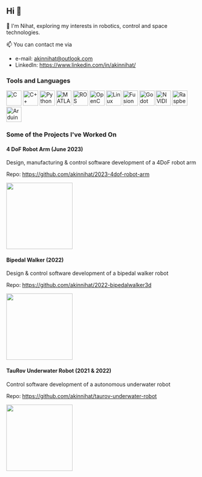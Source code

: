 ## Hi 👋

<!--
**akinnihat/akinnihat** is a ✨ _special_ ✨ repository because its `README.md` (this file) appears on your GitHub profile.

Here are some ideas to get you started:

- 🔭 I’m currently working on ...
- 🌱 I’m currently learning ...
- 👯 I’m looking to collaborate on ...
- 🤔 I’m looking for help with ...
- 💬 Ask me about ...
- 📫 How to reach me: ...
- 😄 Pronouns: ...
- ⚡ Fun fact: ...
-->

🔭 I'm Nihat, exploring my interests in robotics, control and space technologies.

📫 You can contact me via
- e-mail: akinnihat@outlook.com
- LinkedIn: https://www.linkedin.com/in/akinnihat/


### Tools and Languages

<p align="left">
  <img src="https://cdn.jsdelivr.net/gh/devicons/devicon/icons/c/c-original.svg" alt="C" width="40" height="40"/>
  <img src="https://cdn.jsdelivr.net/gh/devicons/devicon/icons/cplusplus/cplusplus-original.svg" alt="C++" width="40" height="40"/>
  <img src="https://cdn.jsdelivr.net/gh/devicons/devicon/icons/python/python-original.svg" alt="Python" width="40" height="40"/>
  <img src="https://cdn.jsdelivr.net/gh/devicons/devicon/icons/matlab/matlab-original.svg" alt="MATLAB" width="40" height="40"/>
  <img src="https://roboticsbackend.com/wp-content/uploads/2022/04/ros_logo.png" alt="ROS" height="40"/>
  <img src="https://cdn.jsdelivr.net/gh/devicons/devicon/icons/opencv/opencv-original.svg" alt="OpenCV" width="40" height="40"/>
  <img src="https://cdn.jsdelivr.net/gh/devicons/devicon/icons/linux/linux-original.svg" alt="Linux" width="40" height="40"/>
  <img src="https://seeklogo.com/images/A/autodesk-fusion-360-logo-7F72A76397-seeklogo.com.png" alt="Fusion 360" width="40" height="40"/>
  <img src="https://upload.wikimedia.org/wikipedia/commons/6/6a/Godot_icon.svg" alt="Godot" width="40" height="40"/>
  <img src="https://promwad.com/sites/default/files/nvidia-jetson.png" alt="NVIDIA Jetson" width="40" height="40"/>
  <img src="https://cdn.jsdelivr.net/gh/devicons/devicon/icons/raspberrypi/raspberrypi-original.svg" alt="Raspberry Pi" width="40" height="40"/>
  <img src="https://cdn.jsdelivr.net/gh/devicons/devicon/icons/arduino/arduino-original.svg" alt="Arduino" width="40" height="40"/>
</p>

### Some of the Projects I've Worked On
#### 4 DoF Robot Arm (June 2023)
Design, manufacturing & control software development of a 4DoF robot arm

Repo: https://github.com/akinnihat/2023-4dof-robot-arm

<img src="https://github.com/user-attachments/assets/20513b2f-db65-467f-bff3-849c1272d893" width="175">

#### Bipedal Walker (2022)
Design & control software development of a bipedal walker robot

Repo: https://github.com/akinnihat/2022-bipedalwalker3d

<img src="https://github.com/user-attachments/assets/fd4ad03d-e337-433d-9a67-aa7db39b8bee" width="175">

#### TauRov Underwater Robot (2021 & 2022)
Control software development of a autonomous underwater robot

Repo: https://github.com/akinnihat/taurov-underwater-robot

<img src="https://github.com/user-attachments/assets/190e5f70-6ec7-42e8-8262-3aec82cbd818" width="175">
